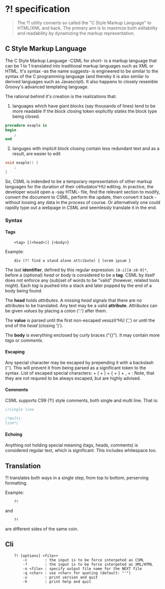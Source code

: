 # ?! specification
> The ?! utility converts so called the "C Style Markup Language" to HTML/XML and back.
> The primary aim is to maximize both editability and readability by dynamizing the markup representation.

## C Style Markup Language
The C Style Markup Language -CSML for short- is a markup language
that can be 1 to 1 translated into traditional markup languages such as XML or HTML.
It's syntax -as the name suggests- is engineered to be similar to
the syntax of the C programming language
(and thereby it is also similar to derived languages such as Javascript).
It also happens to closely resemble Groovy's advanced templating language.

The rational behind it's creation is the realizations that:
 1. languages which have giant blocks (say thousands of lines) tend to be more readable if the block closing token explicitly states the block type being closed.
```ADA
procedure exaple is
begin
    ;
end
```
 2. languges with implicit block closing contain less redundant text and as a result, are easier to edit
```C
void exaple() {
    ;
}
```

So,
CSML is indended to be a temporary representation of other markup languages
for the duration of their céltudatos^HU editing.
In practice,
the developer would open a -say HTML- file,
find the relevant section to modify,
convert the document to CSML,
perform the update,
then convert it back
-without loosing any data in the process of course.
Or alternatively one could rapidly type out a webpage in CSML
and seemlessly translate it in the end.

### Syntax

#### Tags
```
    <tag> [(<head>)] {<body>}
```
Example:
```
    div (?! find a stand alone attribute) { lorem ipsum }
```

The last __identifier__,
defined by this regular expression: `[A-z][A-z0-9]*`,
before a (optional) _head_ or _body_
is considered to be a __tag__.
CSML by itself does not enforce any (sub)set of words to be "valid"
(however, related tools might).
Each _tag_ is pushed into a stack and later popped by the end of a body being found.

The __head__ holds _attributes_.
A missing _head_ signals that there are no attributes to be translated.
Any text may be a valid __attribute__.
_Attributes_ can be given _values_ by placing a colon (':') after them.

The __value__ is parsed until the first non-escaped vessző^HU (',')
or until the end of the _head_ (closing ')').

The __body__ is everything enclosed by curly braces ("{}").
It may contain more _tags_ or _comments_.

#### Escaping
Any special character may be escaped by prepending it with a backslash ('\').
This will prevent it from being parsed as a significant token to the syntax.
List of escaped special characters:
    + \(
    + \)
    + \{
    + \}
    + \,
    + \:
Note, that they are not requred to be always escaped,
but are highly advised.

#### Comments
CSML supports C99 (?!) style comments,
both single and multi line.
That is:
```C
//single line

/*multi-
line*/
```

#### Echoing
Anything not holding special meaning (tags, heads, comments) is considered regular text,
which is significant.
This includes whitespace too.


## Translation
?! translates both ways in a single step,
from top to bottom,
perserving formatting.

Example:
```
    ?!
```
and
```
    ?!
```
are different sides of the same coin.


## Cli
```
    ?! [options] <file>+
        -c        : the input is to be force interpeted as CSML
        -?        : the input is to be force interpeted as XML/HTML
        -o <file> : specify output file name for the NEXT file
        -q <char> : use <char> for quoting (default: "'")
        -v        : print version and quit
        -h        : print help and quit
```
